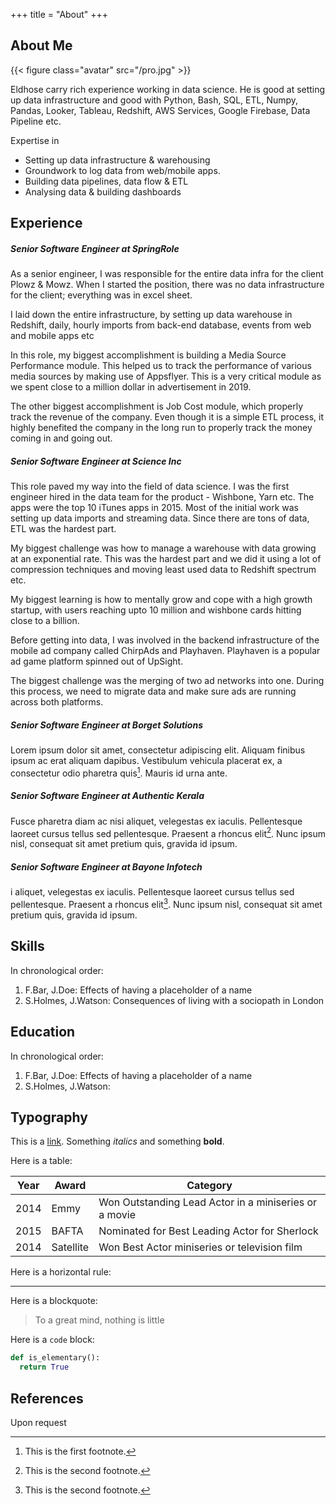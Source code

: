 +++
title = "About"
+++

## About Me

{{< figure class="avatar" src="/pro.jpg" >}}

Eldhose carry rich experience working in data science. He is good at setting up data infrastructure and good with Python, Bash, SQL, ETL, Numpy, Pandas, Looker, Tableau, Redshift, AWS Services, Google Firebase, Data Pipeline etc.

Expertise in 

* Setting up data infrastructure & warehousing
* Groundwork to log data from web/mobile apps.
* Building data pipelines, data flow & ETL
* Analysing data & building dashboards

## Experience

##### Senior Software Engineer at SpringRole
As a senior engineer, I was responsible for the entire data infra for the client Plowz & Mowz. When I started the position, there was no data infrastructure for the client; everything was in excel sheet.

I laid down the entire infrastructure, by setting up data warehouse in Redshift, daily, hourly imports from back-end database, events from web and mobile apps etc

In this role, my biggest accomplishment is building a Media Source Performance module. This helped us to track the performance of various media sources by making use of Appsflyer. This is a very critical module as we spent close to a million dollar in advertisement in 2019.

The other biggest accomplishment is Job Cost module, which properly track the revenue of the company. Even though it is a simple ETL process, it highly benefited the company in the long run to properly track the money coming in and going out.


##### Senior Software Engineer at Science Inc

This role paved my way into the field of data science. I was the first engineer hired in the data team for the product - Wishbone, Yarn etc. The apps were the top 10 iTunes apps in 2015. Most of the initial work was setting up data imports and streaming data. Since there are tons of data, ETL was the hardest part.

My biggest challenge was how to manage a warehouse with data growing at an exponential rate. This was the hardest part and we did it using a lot of compression techniques and moving least used data to Redshift spectrum etc.

My biggest learning is how to mentally grow and cope with a high growth startup, with users reaching upto 10 million and wishbone cards hitting close to a billion.


Before getting into data, I was involved in the backend infrastructure of the mobile ad company called ChirpAds and Playhaven. Playhaven is a popular ad game platform spinned out of UpSight.

The biggest challenge was the merging of two ad networks into one. During this process, we need to migrate data and make sure ads are running across both platforms.

##### Senior Software Engineer at Borget Solutions


Lorem ipsum dolor sit amet, consectetur adipiscing elit. Aliquam finibus ipsum
ac erat aliquam dapibus. Vestibulum vehicula placerat ex, a consectetur odio
pharetra quis[^1]. Mauris id urna ante.

##### Senior Software Engineer at Authentic Kerala


Fusce pharetra diam ac nisi aliquet, velegestas ex iaculis. Pellentesque
laoreet cursus tellus sed pellentesque. Praesent a rhoncus elit[^2]. Nunc
ipsum nisl, consequat sit amet pretium quis, gravida id ipsum.

##### Senior Software Engineer at Bayone Infotech

i aliquet, velegestas ex iaculis. Pellentesque
laoreet cursus tellus sed pellentesque. Praesent a rhoncus elit[^2]. Nunc
ipsum nisl, consequat sit amet pretium quis, gravida id ipsum.

## Skills

In chronological order:
1. F.Bar, J.Doe: Effects of having a placeholder of a name
2. S.Holmes, J.Watson: Consequences of living with a sociopath in London

## Education

In chronological order:
1. F.Bar, J.Doe: Effects of having a placeholder of a name
2. S.Holmes, J.Watson:

## Typography

This is a [link](http://google.com). Something *italics* and something **bold**.

Here is a table:

Year | Award | Category
-----|-------|--------
2014 | Emmy  | Won Outstanding Lead Actor in a miniseries or a movie
2015 | BAFTA | Nominated for Best Leading Actor for Sherlock
2014 | Satellite | Won Best Actor miniseries or television film

Here is a horizontal rule:

---

Here is a blockquote:

> To a great mind, nothing is little

Here is a `code` block:

```python
def is_elementary():
  return True
```

## References

Upon request

[^1]: This is the first footnote.
[^2]: This is the second footnote.
